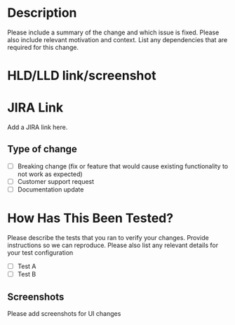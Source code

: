 # Description
Please include a summary of the change and which issue is fixed. Please also include relevant motivation and context. List any dependencies that are required for this change.

# HLD/LLD link/screenshot

# JIRA Link
Add a JIRA link here.

## Type of change
- [ ] Breaking change (fix or feature that would cause existing functionality to not work as expected)
- [ ] Customer support request
- [ ] Documentation update

# How Has This Been Tested?
Please describe the tests that you ran to verify your changes. Provide instructions so we can reproduce. Please also list any relevant details for your test configuration
- [ ] Test A
- [ ] Test B

## Screenshots
Please add screenshots for UI changes
